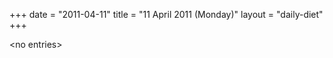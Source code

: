 +++
date = "2011-04-11"
title = "11 April 2011 (Monday)"
layout = "daily-diet"
+++


\<no entries\>
